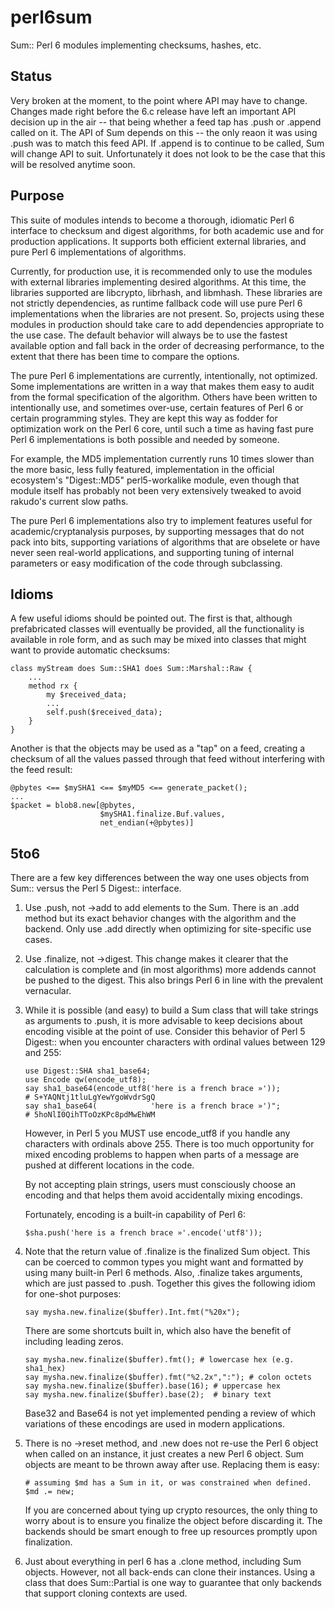 perl6sum
========

Sum:: Perl 6 modules implementing checksums, hashes, etc.

## Status

Very broken at the moment, to the point where API may have to
change.  Changes made right before the 6.c release
have left an important API decision up in the air -- that being
whether a feed tap has .push or .append called on it.  The
API of Sum depends on this -- the only reaon it was using .push
was to match this feed API.  If .append is to continue to be
called, Sum will change API to suit.  Unfortunately it does
not look to be the case that this will be resolved anytime soon.

## Purpose

This suite of modules intends to become a thorough, idiomatic Perl 6
interface to checksum and digest algorithms, for both academic use
and for production applications.  It supports both efficient
external libraries, and pure Perl 6 implementations of algorithms.

Currently, for production use, it is recommended only to use
the modules with external libraries implementing desired algorithms.
At this time, the libraries supported are libcrypto, librhash,
and libmhash.  These libraries are not strictly dependencies,
as runtime fallback code will use pure Perl 6 implementations when the
libraries are not present.  So, projects using these modules
in production should take care to add dependencies appropriate
to the use case.  The default behavior will always be to use
the fastest available option and fall back in the order of
decreasing performance, to the extent that there has been time to
compare the options.

The pure Perl 6 implementations are currently, intentionally,
not optimized.  Some implementations are written in a way that
makes them easy to audit from the formal specification of the
algorithm.  Others have been written to intentionally use,
and sometimes over-use, certain features of Perl 6 or certain
programming styles.  They are kept this way as fodder for
optimization work on the Perl 6 core, until such a time as
having fast pure Perl 6 implementations is both possible and
needed by someone.

For example, the MD5 implementation currently runs 10 times
slower than the more basic, less fully featured, implementation
in the official ecosystem's "Digest::MD5" perl5-workalike module,
even though that module itself has probably not been very extensively
tweaked to avoid rakudo's current slow paths.

The pure Perl 6 implementations also try to implement features
useful for academic/cryptanalysis purposes, by supporting messages
that do not pack into bits, supporting variations of algorithms
that are obselete or have never seen real-world applications,
and supporting tuning of internal parameters or easy modification
of the code through subclassing.

## Idioms

A few useful idioms should be pointed out.  The first is that,
although prefabricated classes will eventually be provided, all
the functionality is available in role form, and as such may
be mixed into classes that might want to provide automatic
checksums:

    class myStream does Sum::SHA1 does Sum::Marshal::Raw {
        ...
        method rx {
            my $received_data;
            ...
            self.push($received_data);
        }
    }

Another is that the objects may be used as a "tap" on a feed,
creating a checksum of all the values passed through that
feed without interfering with the feed result:

    @pbytes <== $mySHA1 <== $myMD5 <== generate_packet();
    ...
    $packet = blob8.new[@pbytes,
                        $mySHA1.finalize.Buf.values,
                        net_endian(+@pbytes)]

## 5to6

There are a few key differences between the way one uses
objects from Sum:: versus the Perl 5 Digest:: interface.

1.  Use .push, not ->add to add elements to the Sum.
    There is an .add method but its exact behavior changes
    with the algorithm and the backend.  Only use .add
    directly when optimizing for site-specific use cases.

2.  Use .finalize, not ->digest.  This change makes it clearer
    that the calculation is complete and (in most algorithms)
    more addends cannot be pushed to the digest.  This also
    brings Perl 6 in line with the prevalent vernacular.

3.  While it is possible (and easy) to build a Sum class that will
    take strings as arguments to .push, it is more advisable
    to keep decisions about encoding visible at the point
    of use.  Consider this behavior of Perl 5 Digest:: when
    you encounter characters with ordinal values between
    129 and 255:

        use Digest::SHA sha1_base64;
        use Encode qw(encode_utf8);
        say sha1_base64(encode_utf8('here is a french brace »'));
        # S+YAQNtj1tluLgYewYgoWvdrSgQ
        say sha1_base64(            'here is a french brace »')";
        # 5hoNlI0QihTToOzKPc8pdMwEhWM

    However, in Perl 5 you MUST use encode_utf8 if you handle any
    characters with ordinals above 255.  There is too much opportunity
    for mixed encoding problems to happen when parts of a message are
    pushed at different locations in the code.

    By not accepting plain strings, users must consciously
    choose an encoding and that helps them avoid accidentally mixing
    encodings.

    Fortunately, encoding is a built-in capability of Perl 6:

        $sha.push('here is a french brace »'.encode('utf8'));

4.  Note that the return value of .finalize is the finalized
    Sum object.  This can be coerced to common types you might
    want and formatted by using many built-in Perl 6
    methods.  Also, .finalize takes arguments, which are just
    passed to .push.  Together this gives the following idiom
    for one-shot purposes:

        say mysha.new.finalize($buffer).Int.fmt("%20x");

    There are some shortcuts built in, which also have the
    benefit of including leading zeros.

        say mysha.new.finalize($buffer).fmt(); # lowercase hex (e.g. sha1_hex)
        say mysha.new.finalize($buffer).fmt("%2.2x",":"); # colon octets
        say mysha.new.finalize($buffer).base(16); # uppercase hex
        say mysha.new.finalize($buffer).base(2);  # binary text

    Base32 and Base64 is not yet implemented pending a review of
    which variations of these encodings are used in modern applications.

5.  There is no ->reset method, and .new does not re-use
    the Perl 6 object when called on an instance, it just
    creates a new Perl 6 object.  Sum objects are meant
    to be thrown away after use.  Replacing them is easy:

        # assuming $md has a Sum in it, or was constrained when defined.
        $md .= new;

    If you are concerned about tying up crypto resources, the
    only thing to worry about is to ensure you finalize the object
    before discarding it.  The backends should be smart enough to
    free up resources promptly upon finalization.

6.  Just about everything in perl 6 has a .clone method,
    including Sum objects.  However, not all back-ends
    can clone their instances.  Using a class that does
    Sum::Partial is one way to guarantee that only backends
    that support cloning contexts are used.
